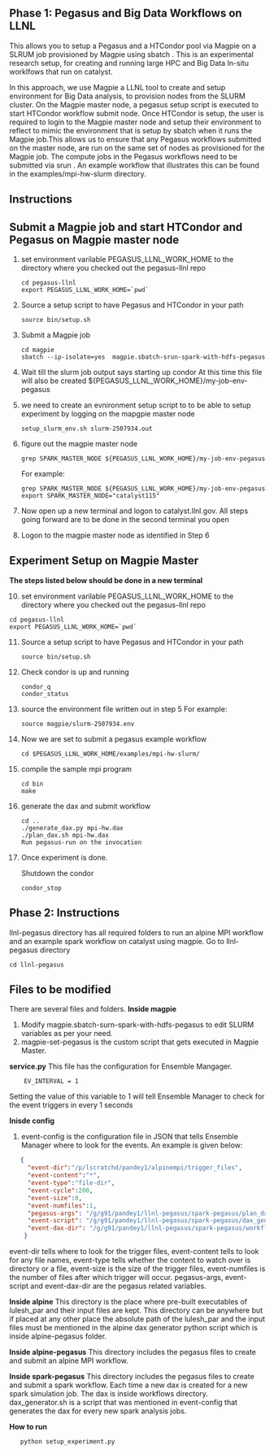 Phase 1:
Pegasus and Big Data Workflows on LLNL
--------------------------------------------

This allows you to setup a Pegasus and a HTCondor pool via Magpie on a SLRUM job provisioned by Magpie using sbatch . This is an experimental research setup, for creating and running large HPC and Big Data In-situ worklfows that run on catalyst.

In this approach, we use Magpie a LLNL tool to create and setup environment for Big Data analysis, to provision nodes from the SLURM cluster. On the Magpie master node, a pegasus setup script is executed to start HTCondor workflow submit node. Once HTCondor is setup, the user is required to login to the Magpie master node and setup their environment to reflect to mimic the environment that is setup by sbatch when it runs the Magpie job.This allows us to ensure that any Pegasus workflows submitted on the master node, are run on the same set of nodes as provisioned for the Magpie job. The compute jobs in the Pegasus workflows need to be submitted via srun . An example workflow that illustrates this can be found in the examples/mpi-hw-slurm directory. 

Instructions
------------

## Submit a Magpie job and start HTCondor and Pegasus on Magpie master node
 
1. set environment varilable PEGASUS_LLNL_WORK_HOME to the directory where you checked out the pegasus-llnl repo
   ```shell
   cd pegasus-llnl
   export PEGASUS_LLNL_WORK_HOME=`pwd`
   ```

2. Source a setup script to have Pegasus and HTCondor in your path
   ```shell
   source bin/setup.sh
   ```

3. Submit a Magpie job
   ```shell
   cd magpie
   sbatch --ip-isolate=yes  magpie.sbatch-srun-spark-with-hdfs-pegasus
   ```

4. Wait till the slurm job output says starting up condor
   At this time this file will also be created
   ${PEGASUS_LLNL_WORK_HOME}/my-job-env-pegasus

5. we need to create an evnironment setup script to to be able to setup experiment by
   logging on the mapgpie master node
   ```shell
   setup_slurm_env.sh slurm-2507934.out
   ```
6. figure out the magpie master node
    ```shell
    grep SPARK_MASTER_NODE ${PEGASUS_LLNL_WORK_HOME}/my-job-env-pegasus 
    ```
    For example:
    ```shell
    grep SPARK_MASTER_NODE ${PEGASUS_LLNL_WORK_HOME}/my-job-env-pegasus
    export SPARK_MASTER_NODE="catalyst115"
    ```

8. Now open up a new terminal and logon to catalyst.llnl.gov.  All steps going forward are to
   be done in the second terminal you open

9. Logon to the magpie master node as identified in Step 6
   

## Experiment Setup on Magpie Master 
**The steps listed below should be done in a new terminal**

10. set environment varilable PEGASUS_LLNL_WORK_HOME to the directory where you checked out the pegasus-llnl repo
   ```shell    
   cd pegasus-llnl
   export PEGASUS_LLNL_WORK_HOME=`pwd`
   ```

11. Source a setup script to have Pegasus and HTCondor in your path
    ```shell
    source bin/setup.sh
    ```

12. Check condor is up and running
    ```shell
    condor_q
    condor_status
    ```

13. source the environment file written out in step 5
    For example:
    ```shell
    source magpie/slurm-2507934.env  
    ```

14. Now we are set to submit a pegasus example workflow
    ```shell
    cd $PEGASUS_LLNL_WORK_HOME/examples/mpi-hw-slurm/
    ````

15. compile the sample mpi program
    ```shell
    cd bin
    make
    ```

16. generate the dax and submit workflow
    ```shell
    cd ..
    ./generate_dax.py mpi-hw.dax 
    ./plan_dax.sh mpi-hw.dax
    Run pegasus-run on the invocation
    ```

17. Once experiment is done. 
   
    Shutdown the condor
    ```shell
    condor_stop
    ```
    
Phase 2:
Instructions
--------------------------------------------
llnl-pegasus directory has all required folders to run an alpine MPI workflow and an example spark workflow on catalyst using magpie.
Go to llnl-pegasus directory
   ``` shell
   cd llnl-pegasus
   ```
Files to be modified
--------------------------------------------
There are several files and folders. 
**Inside magpie** 
1. Modify magpie.sbatch-surn-spark-with-hdfs-pegasus to edit SLURM variables as per your need.
2. magpie-set-pegasus is the custom script that gets executed in Magpie Master.

**service.py**
This file has the configuration for Ensemble Mangager. 
``` shell
    EV_INTERVAL = 1
```
Setting the value of this variable to 1 will tell Ensemble Manager to check for the event triggers in every 1 seconds

**Inisde config**
1. event-config is the configuration file in JSON that tells Ensemble Manager where to look for the events. An example is given below:
``` json
   {
     "event-dir":"/p/lscratchd/pandey1/alpinempi/trigger_files",
     "event-content":"*",
     "event-type":"file-dir",
     "event-cycle":200,
     "event-size":0,
     "event-numfiles":1,
     "pegasus-args": "/g/g91/pandey1/llnl-pegasus/spark-pegasus/plan_dax.sh",
     "event-script": "/g/g91/pandey1/llnl-pegasus/spark-pegasus/dax_generator.sh",
     "event-dax-dir": "/g/g91/pandey1/llnl-pegasus/spark-pegasus/workflows"
    }

```
   event-dir tells where to look for the trigger files, event-content tells to look for any file names, event-type tells whether the content to watch over is directory or a file, event-size is the size of the trigger files, event-numfiles is the number of files after which trigger will occur. pegasus-args, event-script and event-dax-dir are the pegasus related variables.
   
**Inside alpine**
This directory is the place where pre-built executables of lulesh_par and their input files are kept. This directory can be anywhere but if placed at any other place the absolute path of the lulesh_par and the input files must be mentioned in the alpine dax generator python script which is inside alpine-pegasus folder.

**Inside alpine-pegasus**
This directory includes the pegasus files to create and submit an alpine MPI workflow.

**Inside spark-pegasus**
This directory includes the pegasus files to create and submit a spark workflow. Each time a new dax is created for a new spark simulation job. The dax is inside workflows directory. dax_generator.sh is a script that was mentioned in event-config that generates the dax for every new spark analysis jobs.


**How to run**
```python
   python setup_experiment.py
```



  
   
   
   



